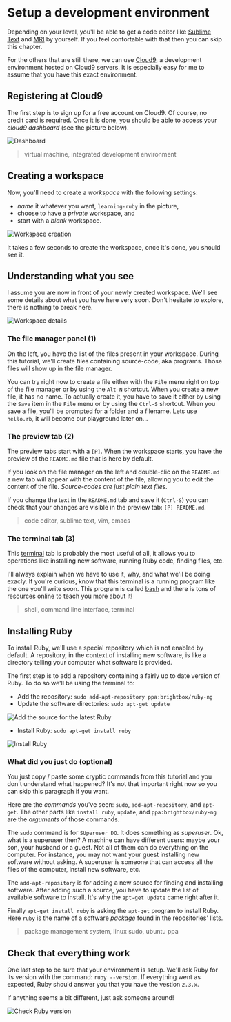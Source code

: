 # Setup a development environment

Depending on your level, you'll be able to get a code editor like
[Sublime Text][sublime] and [MRI][dl-ruby] by yourself. If you feel
confortable with that then you can skip this chapter.

For the others that are still there, we can use [Cloud9][cloud9], a
development environment hosted on Cloud9 servers. It is especially
easy for me to assume that you have this exact environment.

## Registering at Cloud9

The first step is to sign up for a free account on Cloud9. Of course,
no credit card is required. Once it is done, you should be able to access
your _cloud9 dashboard_ (see the picture below).

![Dashboard](dashboard.png "Dashboard")

> virtual machine, integrated development environment

## Creating a workspace

Now, you'll need to create a _workspace_ with the following settings:

* _name_ it whatever you want, `learning-ruby` in the picture,
* choose to have a _private_ workspace, and
* start with a _blank_ workspace.

![Workspace creation](create-workspace.png "Workspace creation")

It takes a few seconds to create the workspace, once it's done, you should see it.

## Understanding what you see

I assume you are now in front of your newly created workspace. We'll see some
details about what you have here very soon. Don't hesitate to explore, there is
nothing to break here.

![Workspace details](workspace.png "Workspace details")

### The file manager panel (1)

On the left, you have the list of the files present in your workspace. During this
tutorial, we'll create files containing source-code, aka programs. Those files
will show up in the file manager.

You can try right now to create a file either with the `File` menu right on top
of the file manager or by using the `Alt-N` shortcut. When you create a new file,
it has no name. To actually create it, you have to save it either by using the
`Save` item in the `File` menu or by using the `Ctrl-S` shortcut. When you save
a file, you'll be prompted for a folder and a filename. Lets use `hello.rb`, it
will become our playground later on...

### The preview tab (2)

The preview tabs start with a `[P]`. When the workspace starts, you have the
preview of the `README.md` file that is here by default.

If you look on the file manager on the left and double-clic on the `README.md`
a new tab will appear with the content of the file, allowing you to edit the
content of the file. _Source-codes are just plain text files._

If you change the text in the `README.md` tab and save it (`Ctrl-S`) you can
check that your changes are visible in the preview tab: `[P] README.md`.

> code editor, sublime text, vim, emacs

### The terminal tab (3)

This [terminal][terminal] tab is probably the most useful of all, it allows you to
operations like installing new software, running Ruby code, finding files, etc.

I'll always explain when we have to use it, why, and what we'll be doing exacly.
If you're curious, know that this terminal is a running program like the one
you'll write soon. This program is called [bash][bash] and there is tons of
resources online to teach you more about it!

> shell, command line interface, terminal

## Installing Ruby

To install Ruby, we'll use a special repository which is not enabled by default.
A repository, in the context of installing new software, is like a directory
telling your computer what software is provided.

The first step is to add a repository containing a fairly up to date version of
Ruby. To do so we'll be using the terminal to:

* Add the repository: `sudo add-apt-repository ppa:brightbox/ruby-ng`
* Update the software directories: `sudo apt-get update`

![Add the source for the latest Ruby](add-ppa.png "Add the source for the latest Ruby")

* Install Ruby: `sudo apt-get install ruby`

![Install Ruby](install-ruby.png "Install Ruby")

### What did you just do (optional)

You just copy / paste some cryptic commands from this tutorial and you don't
understand what happened? It's not that important right now so you can skip this
paragraph if you want.

Here are the _commands_ you've seen: `sudo`, `add-apt-repository`, and `apt-get`.
The other parts like `install ruby`, `update`, and `ppa:brightbox/ruby-ng` are
the _arguments_ of those commands.

The `sudo` command is for `SUperuser DO`. It does something as _superuser_. Ok,
what is a superuser then? A machine can have different users: maybe your son,
your husband or a guest. Not all of them can do everything on the computer. For
instance, you may not want your guest installing new software without asking.
A superuser is someone that can access all the files of the computer, install
new software, etc.

The `add-apt-repository` is for adding a new source for finding and installing
software. After adding such a source, you have to update the list of available
software to install. It's why the `apt-get update` came right after it.

Finally `apt-get install ruby` is asking the `apt-get` program to install Ruby.
Here `ruby` is the name of a software _package_ found in the repositories' lists.

> package management system, linux sudo, ubuntu ppa

## Check that everything work

One last step to be sure that your environment is setup. We'll ask Ruby for its
version with the command: `ruby --version`. If everything went as expected, Ruby
should answer you that you have the vestion `2.3.x`.

If anything seems a bit different, just ask someone around!

![Check Ruby version](check-ruby-version.png "Check Ruby version")

[sublime]: https://www.sublimetext.com/
[dl-ruby]: https://www.ruby-lang.org/en/downloads/
[cloud9]: https://c9.io/
[bash]: https://www.gnu.org/software/bash/bash.html
[terminal]: https://en.wikipedia.org/wiki/Command-line_interface
